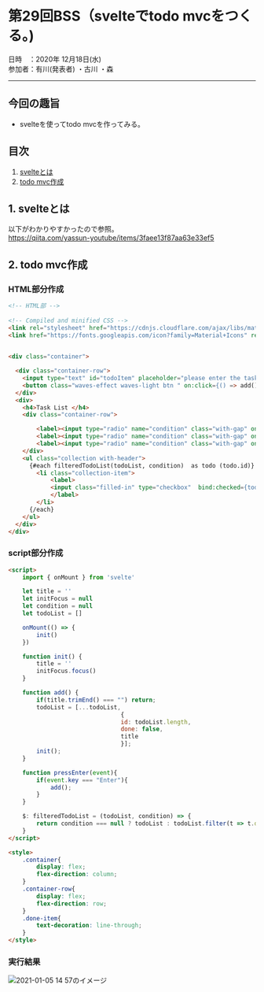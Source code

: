 # 第29回BSS（svelteでtodo mvcをつくる。)

日時　：2020年 12月18日(水)  
参加者：有川(発表者) ・古川 ・森 

---
## 今回の趣旨
- svelteを使ってtodo mvcを作ってみる。

## 目次
1. [svelteとは](#1)  
2. [todo mvc作成](#2)  

## 1. svelteとは<a id="1"></a>

以下がわかりやすかったので参照。  
https://qiita.com/yassun-youtube/items/3faee13f87aa63e33ef5


## 2. todo mvc作成<a id="2"></a>

### HTML部分作成
```html
<!-- HTML部 -->
  
<!-- Compiled and minified CSS -->
<link rel="stylesheet" href="https://cdnjs.cloudflare.com/ajax/libs/materialize/1.0.0/css/materialize.min.css">
<link href="https://fonts.googleapis.com/icon?family=Material+Icons" rel="stylesheet">

            
<div class="container">	

  <div class="container-row">
	<input type="text" id="todoItem" placeholder="please enter the task"  on:keydown={(event) => pressEnter(event)} bind:value={title} bind:this={initFocus}>
	<button class="waves-effect waves-light btn " on:click={() => add()}><span><i class="small material-icons left">edit</i></span></button>
  </div>
  <div>
	<h4>Task List </h4>
	<div class="container-row">

		<label><input type="radio" name="condition" class="with-gap" on:click={() => { condition = null }} checked><span>ALL</span></label>
		<label><input type="radio" name="condition" class="with-gap" on:click={() => { condition = false }}><span>未完了</span></label>
		<label><input type="radio" name="condition" class="with-gap" on:click={() => { condition = true }}><span>完了</span></label>
	</div>
	<ul class="collection with-header">
	  {#each filteredTodoList(todoList, condition)  as todo (todo.id)}
		<li class="collection-item">
			<label>
			<input class="filled-in" type="checkbox"  bind:checked={todo.done}/> <span class={todo.done?"done-item":""}>{todo.title}</span>
			</label>
		</li>
	  {/each}
	</ul>
  </div>
</div>
```
### script部分作成
```html
<script>
	import { onMount } from 'svelte'

	let title = ''
	let initFocus = null
	let condition = null
	let todoList = []

	onMount(() => {
		init()
	})

	function init() {
		title = ''
		initFocus.focus()
	}

	function add() {
		if(title.trimEnd() === "") return;
		todoList = [...todoList,
								{
								id: todoList.length,
								done: false,
								title
								}];
		init();
	}

	function pressEnter(event){
		if(event.key === "Enter"){
			add();
		}
	}

	$: filteredTodoList = (todoList, condition) => {
		return condition === null ? todoList : todoList.filter(t => t.done === condition)
	}
</script>

<style>
	.container{
		display: flex;
		flex-direction: column;
	}
	.container-row{
		display: flex;
		flex-direction: row;
	}
	.done-item{
		text-decoration: line-through;
	}
</style>
```

### 実行結果
![2021-01-05 14 57のイメージ](https://user-images.githubusercontent.com/66286964/103611852-8285d700-4f66-11eb-818e-7a670a9852bd.jpg)
